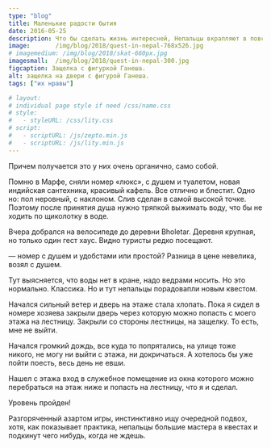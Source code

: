 ```yaml
---
type: "blog"
title: Маленькие радости бытия
date: 2016-05-25
description: Что бы сделать жизнь интересней, Непальцы вкрапляют в повседневность всевозможные элементы квестов. Причем получается это у них очень органично, само собой.
image:       /img/blog/2018/quest-in-nepal-768x526.jpg
# imagemedium: /img/blog/2018/skat-660px.jpg
imagesmall:  /img/blog/2018/quest-in-nepal-300.jpg
figcaption: Защелка с фигуркой Ганеша.
alt: защелка на двери с фигурой Ганеша.
tags: ["их нравы"]

# layout: 
# individual page style if need /css/name.css
# style:
#   - styleURL: /css/lity.css
# script:
#   - scriptURL: /js/zepto.min.js
#   - scriptURL: /js/lity.min.js
---
```

Причем получается это у них очень органично, само собой.

Помню в Марфе, сняли номер «люкс»,  с душем и туалетом, новая индийская сантехника, красивый кафель. Все отлично и блестит. Одно но: пол неровный, с наклоном. Слив сделан в самой высокой точке. Поэтому после принятия душа нужно тряпкой выжимать воду, что бы не ходить по щиколотку в воде.

Вчера добрался на велосипеде до деревни Bholetar. Деревня крупная, но только один гест хаус. Видно туристы редко посещают.

— номер с душем и удобстами или простой?
Разница в цене невелика, возял с душем.

Тут выясняется, что воды нет в кране, надо ведрами носить. Но это нормально. Классика.
Но и тут  непальцы порадовапли новым квестом.

Начался сильный ветер и дверь на этаже стала хлопать. Пока я сидел в номере хозяева закрыли дверь через которую можно попасть с моего этажа на лестницу. Закрыли со стороны лестницы, на защелку. То есть, мне не выйти.

Начался  громкий дождь, все куда то попрятались, на улице тоже никого, не могу ни выйти с этажа, ни докричаться. А хотелось бы уже пойти поесть, весь день не евши.

Нашел с этажа вход в служебное помещение из окна которого можно перебраться на этаж ниже и попасть на лестницу, что я и сделал.

Уровень пройден!

Разгоряченный азартом игры, инстинктивно ищу очередной подвох, хотя, как показывает практика, непальцы большие мастера в квестах и подкинут чего нибудь, когда не ждешь.


